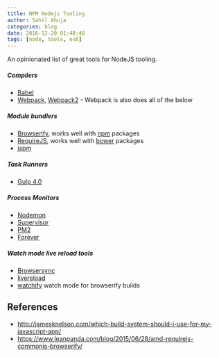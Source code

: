 ```yaml
---
title: NPM Nodejs Tooling
author: Sahil Ahuja
categories: blog
date: 2016-12-20 01:48:40
tags: [node, tools, es6]
---
```

An opinionated list of great tools for NodeJS tooling.
<!-- more -->

##### Compilers
  * [Babel](https://babeljs.io/)
  * [Webpack](https://webpack.github.io/), [Webpack2](https://webpack.js.org/) - Webpack is also does all of the below
  
##### Module bundlers
  * [Browserify](http://browserify.org/), works well with [npm](https://www.npmjs.com/) packages
  * [RequireJS](http://requirejs.org/), works well with [bower](https://bower.io/) packages
  * [jspm](http://jspm.io/)
  
##### Task Runners
  * [Gulp 4.0](https://github.com/gulpjs/gulp/tree/4.0)

##### Process Monitors
  * [Nodemon](https://github.com/remy/nodemon/)
  * [Supervisor](https://github.com/Supervisor/supervisor)
  * [PM2](https://github.com/Unitech/pm2)
  * [Forever](https://github.com/foreverjs/forever)

##### Watch mode live reload tools
  * [Browsersync](https://github.com/Browsersync/browser-sync)
  * [livereload](http://livereload.com/)
  * [watchify](https://github.com/substack/watchify) watch mode for browserify builds

References
--
* http://jamesknelson.com/which-build-system-should-i-use-for-my-javascript-app/
* https://www.leanpanda.com/blog/2015/06/28/amd-requirejs-commonjs-browserify/
